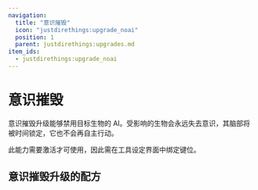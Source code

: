 ```yaml
---
navigation:
  title: "意识摧毁"
  icon: "justdirethings:upgrade_noai"
  position: 1
  parent: justdirethings:upgrades.md
item_ids:
  - justdirethings:upgrade_noai
---
```


# 意识摧毁

意识摧毁升级能够禁用目标生物的 AI。受影响的生物会永远失去意识，其脑部将被时间锁定，它也不会再自主行动。

此能力需要激活才可使用，因此需在工具设定界面中绑定键位。

## 意识摧毁升级的配方



<Recipe id="justdirethings:upgrade_noai" />

